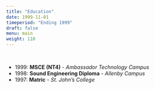 ```yaml
---
title: "Education"
date: 1999-11-01
timeperiod: "Ending 1999"
draft: false
menu: main
weight: 110
---
```

&nbsp;
<!--more-->
- 1999: **MSCE (NT4)** - *Ambassador Technology Campus*
- 1998: **Sound Engineering Diploma** - *Allenby Campus*
- 1997: **Matric** - *St. John’s College*
